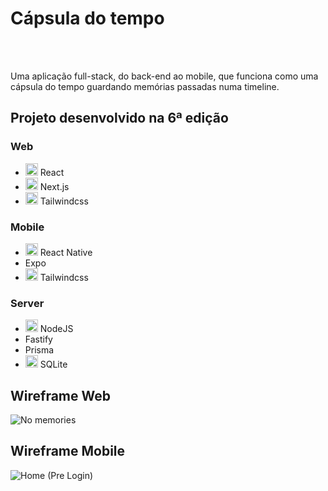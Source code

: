 # Cápsula do tempo <svg width="503" height="48" viewBox="0 0 503 48" fill="none" xmlns="http://www.w3.org/2000/svg">
<path fill-rule="evenodd" clip-rule="evenodd" d="M0 24C0 10.7452 10.7452 0 24 0H115.102C125.858 0 134.961 7.07544 138.011 16.8258C138.505 18.4038 139.898 19.5938 141.551 19.5938C143.205 19.5938 144.597 18.4038 145.091 16.8258C148.141 7.07544 157.245 0 168 0H478.531C491.786 0 502.531 10.7452 502.531 24C502.531 37.2548 491.786 48 478.531 48H168.001C157.246 48 148.144 40.9267 145.092 31.1786C144.598 29.6002 143.205 28.4101 141.551 28.4101C139.897 28.4101 138.504 29.6002 138.01 31.1786C134.958 40.9267 125.856 48 115.102 48H24C10.7452 48 0 37.2548 0 24ZM285.97 34.8817C284.288 34.8817 282.973 34.6453 282.027 34.1664C281.078 33.6905 280.416 32.9782 280.038 32.0235C279.659 31.0718 279.47 29.8954 279.47 28.4884V20.5286C279.47 18.2438 279.979 16.559 280.998 15.4772C282.015 14.3954 283.673 13.8516 285.973 13.8516H296.664C298.298 13.8516 299.546 13.9402 300.412 14.1205C301.275 14.2979 301.709 14.4841 301.709 14.6733L301 17.6349C300.598 17.564 299.407 17.4871 297.429 17.4014C295.452 17.3187 292.582 17.2773 288.816 17.2773H287.004C285.11 17.2773 284.164 18.1226 284.164 19.8133V28.917C284.164 29.7269 284.371 30.3505 284.785 30.791C285.198 31.2314 285.94 31.4501 287.004 31.4501H288.462C292.393 31.4501 295.443 31.4087 297.61 31.3259C299.776 31.2432 301.121 31.1545 301.641 31.057L303.098 33.4127C303.098 33.5309 302.903 33.7112 302.513 33.9477C302.123 34.1871 301.405 34.3999 300.364 34.5891C299.321 34.7783 297.819 34.8758 295.854 34.8758H285.979L285.97 34.8817ZM206.757 34.8797V16.7462L206.402 13.8555H222.138C223.655 13.8555 224.843 14.0594 225.709 14.4614C226.572 14.8663 227.213 15.3954 227.627 16.0486C228.041 16.7048 228.307 17.3994 228.425 18.1383C228.543 18.8773 228.602 19.5778 228.602 20.2458V22.3532C228.602 22.9001 228.52 23.5149 228.354 24.1917C228.189 24.8686 227.881 25.5248 227.432 26.1543C226.983 26.7839 226.33 27.31 225.478 27.7238C224.627 28.1406 223.513 28.3475 222.138 28.3475H218.515C217.022 28.3475 215.63 28.312 214.341 28.2411C213.049 28.1702 212.086 28.111 211.447 28.0638V34.8827H206.76L206.757 34.8797ZM211.444 24.9188H221.107C222.174 24.9188 222.907 24.6558 223.309 24.1326C223.711 23.6094 223.912 22.9799 223.912 22.2409V19.9916C223.912 19.229 223.711 18.5876 223.309 18.0645C222.907 17.5413 222.183 17.2782 221.142 17.2782H211.444V24.9188ZM172.866 34.8823C171.255 34.8823 170.073 34.8114 169.313 34.6695C168.557 34.5277 168.175 34.3592 168.175 34.17L169.597 31.0635C170.141 31.1581 171.498 31.2468 173.664 31.3325C175.831 31.4153 178.81 31.4566 182.599 31.4566H183.273C184.29 31.4566 185.014 31.2734 185.44 30.9039C185.865 30.5344 186.078 29.9108 186.078 29.03V28.3147C186.078 27.4812 185.907 26.887 185.564 26.5294C185.221 26.1718 184.456 25.9944 183.273 25.9944H175.033C172.641 25.9944 170.9 25.5481 169.81 24.6555C168.719 23.7628 168.175 22.3056 168.175 20.281V19.7105C168.175 18.6642 168.37 17.7006 168.761 16.8198C169.151 15.939 169.819 15.2325 170.767 14.6946C171.713 14.1596 173.017 13.8906 174.675 13.8906H184.337C185.948 13.8906 187.249 13.9734 188.245 14.1419C189.241 14.3074 189.737 14.4877 189.737 14.6769L189.028 17.6769C188.413 17.606 187.015 17.5292 184.837 17.4434C182.658 17.3607 179.732 17.3193 176.061 17.3193L175.671 17.2838C174.58 17.2838 173.847 17.5055 173.469 17.943C173.091 18.3834 172.887 18.9361 172.866 19.6041V20.21C172.866 20.9962 173.085 21.5844 173.522 21.9776C173.96 22.3707 174.69 22.5657 175.707 22.5657H183.592C185.109 22.5657 186.4 22.7194 187.465 23.0298C188.532 23.3402 189.347 23.9047 189.915 24.7264C190.482 25.5481 190.766 26.757 190.766 28.3501V28.9206C190.766 30.7059 190.311 32.1453 189.398 33.239C188.484 34.3326 186.906 34.8823 184.657 34.8823H172.866ZM249.665 13.8906L239.258 34.8823H244.443L246.751 30.3482H259.47L261.565 34.8823H267.036L256.665 13.8906H249.665ZM258.157 26.8516H248.037L252.938 17.1065H253.292L258.157 26.8516ZM317.302 13.8906V34.8823H336.698C338.261 34.8823 339.364 34.841 340.002 34.7582C340.641 34.6725 340.96 34.5838 340.96 34.4892L339.538 31.4537H321.99V25.7786H335.276V22.2436H321.99V17.3163H339.396V13.8906H317.302ZM362.309 34.8797L362.273 17.2812H353.037V13.8555H376.269V17.2812H366.997V34.8797H362.309ZM390.478 13.8906V34.8823H395.166V13.8906H390.478ZM411.862 34.8833V16.7498L411.507 13.8945H416.907L424.935 28.1737L433.247 13.8945H438.041V34.8863H433.353V21.5706H432.963L431.577 24.6771L427.102 32.7463H422.804L418.329 24.6771L416.907 21.5706H416.553V34.8863H411.865L411.862 34.8833ZM454.382 13.8906V34.8823H473.778C475.342 34.8823 476.444 34.841 477.082 34.7582C477.721 34.6725 478.04 34.5838 478.04 34.4892L476.618 31.4537H459.07V25.7786H472.356V22.2436H459.07V17.3163H476.477V13.8906H454.382ZM31.3283 18.3594V23.4355V23.4382L24.5601 26.1711L31.3283 28.9176V33.9991L18.1244 28.784H18.0972V23.5772H18.1244L31.3283 18.3594ZM108.252 33.7292V28.6558L115.015 25.9257L108.252 23.1955V18.1194L121.437 23.3318H121.469V28.5441H121.437L108.252 33.7292ZM102.59 10.9453L94.8354 37.383H99.4402L107.195 10.9453H102.59ZM52.6498 23.014C52.7316 20.946 52.0422 18.9297 50.7317 17.4012H50.7344C50.0859 16.6791 49.2985 16.1124 48.4266 15.7391C47.5547 15.3658 46.6201 15.1969 45.6801 15.2378C44.6719 15.1915 43.6665 15.3658 42.7238 15.7473C41.781 16.1287 40.92 16.7118 40.198 17.4584V15.7882H35.5933V34.2752H40.198V26.0875C40.198 21.8397 41.6394 19.7172 44.5221 19.7172C45.0043 19.6954 45.4866 19.7907 45.9307 19.9951C46.3721 20.1994 46.7672 20.5101 47.0833 20.8997C47.7563 21.7907 48.0996 22.9105 48.0451 24.0494V34.2752H52.6498V23.014ZM58.5093 8.09766V34.5353H63.114V8.09766H58.5093ZM85.2907 33.5666H89.1298L95.5901 15.0469H90.6693L87.0427 26.1582L83.3072 15.0469H79.716L75.9805 26.1227L72.3539 15.0469H67.4331L73.8879 33.5666H77.7243L81.5252 22.676L85.2907 33.5666Z" fill="url(#paint0_linear_205_109)"/>
<defs>
<linearGradient id="paint0_linear_205_109" x1="8.32654" y1="-15.9662" x2="565.529" y2="-15.9662" gradientUnits="userSpaceOnUse">
<stop offset="0.251308" stop-color="#996DFF"/>
<stop offset="0.623787" stop-color="#FF876E"/>
<stop offset="1" stop-color="#FFD072"/>
</linearGradient>
</defs>
</svg>

Uma aplicação full-stack, do back-end ao mobile, que funciona como uma cápsula do tempo guardando memórias passadas numa timeline. 
## Projeto desenvolvido na 6ª edição
### Web 
- <img src="https://cdn.jsdelivr.net/gh/devicons/devicon/icons/react/react-original.svg" heigth="20" width="20" /> React
- <img src="https://cdn.jsdelivr.net/gh/devicons/devicon/icons/nextjs/nextjs-original.svg" heigth="20" width="20" /> Next.js
- <img src="https://cdn.jsdelivr.net/gh/devicons/devicon/icons/tailwindcss/tailwindcss-plain.svg" heigth="20" width="20" /> Tailwindcss
### Mobile
- <img src="https://cdn.jsdelivr.net/gh/devicons/devicon/icons/react/react-original.svg" heigth="20" width="20" /> React Native
- Expo
- <img src="https://cdn.jsdelivr.net/gh/devicons/devicon/icons/tailwindcss/tailwindcss-plain.svg" heigth="20" width="20" /> Tailwindcss
### Server
- <img src="https://cdn.jsdelivr.net/gh/devicons/devicon/icons/nodejs/nodejs-original.svg" heigth="20" width="20" /> NodeJS
-  <iconify-icon icon="devicon-plain:fastify" width="15" height="15"></iconify-icon> Fastify
- Prisma
- <img src="https://cdn.jsdelivr.net/gh/devicons/devicon/icons/sqlite/sqlite-original.svg" heigth="20" width="20" /> SQLite

## Wireframe Web
![No memories](https://github.com/MoraesFS-N/nlw-spacetime/assets/59692511/25597876-24e0-4c7e-a35b-b260216d5273)
## Wireframe Mobile
![Home (Pre Login)](https://github.com/MoraesFS-N/nlw-spacetime/assets/59692511/e300b527-28df-4951-9b9e-24fbafd5d15c)
